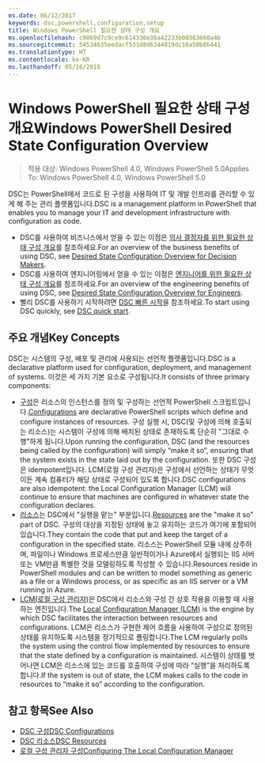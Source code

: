 ```yaml
---
ms.date: 06/12/2017
keywords: dsc,powershell,configuration,setup
title: Windows PowerShell 필요한 상태 구성 개요
ms.openlocfilehash: c9069d7c9ce9c614330e36a42233b00363660a4b
ms.sourcegitcommit: 54534635eedacf531d8d6344019dc16a50b8b441
ms.translationtype: HT
ms.contentlocale: ko-KR
ms.lasthandoff: 05/16/2018
---
```

# <a name="windows-powershell-desired-state-configuration-overview"></a><span data-ttu-id="7e6f4-103">Windows PowerShell 필요한 상태 구성 개요</span><span class="sxs-lookup"><span data-stu-id="7e6f4-103">Windows PowerShell Desired State Configuration Overview</span></span>

> <span data-ttu-id="7e6f4-104">적용 대상: Windows PowerShell 4.0, Windows PowerShell 5.0</span><span class="sxs-lookup"><span data-stu-id="7e6f4-104">Applies To: Windows PowerShell 4.0, Windows PowerShell 5.0</span></span>

<span data-ttu-id="7e6f4-105">DSC는 PowerShell에서 코드로 된 구성을 사용하여 IT 및 개발 인프라를 관리할 수 있게 해 주는 관리 플랫폼입니다.</span><span class="sxs-lookup"><span data-stu-id="7e6f4-105">DSC is a management platform in PowerShell that enables you to manage your IT and development infrastructure with configuration as code.</span></span>

- <span data-ttu-id="7e6f4-106">DSC를 사용하여 비즈니스에서 얻을 수 있는 이점은 [의사 결정자를 위한 필요한 상태 구성 개요](decisionMaker.md)를 참조하세요.</span><span class="sxs-lookup"><span data-stu-id="7e6f4-106">For an overview of the business benefits of using DSC, see [Desired State Configuration Overview for Decision Makers](decisionMaker.md).</span></span>
- <span data-ttu-id="7e6f4-107">DSC를 사용하여 엔지니어링에서 얻을 수 있는 이점은 [엔지니어를 위한 필요한 상태 구성 개요](DscForEngineers.md)를 참조하세요.</span><span class="sxs-lookup"><span data-stu-id="7e6f4-107">For an overview of the engineering benefits of using DSC, see [Desired State Configuration Overview for Engineers](DscForEngineers.md).</span></span>
- <span data-ttu-id="7e6f4-108">빨리 DSC를 사용하기 시작하려면 [DSC 빠른 시작](quickStart.md)을 참조하세요.</span><span class="sxs-lookup"><span data-stu-id="7e6f4-108">To start using DSC quickly, see [DSC quick start](quickStart.md).</span></span>

## <a name="key-concepts"></a><span data-ttu-id="7e6f4-109">주요 개념</span><span class="sxs-lookup"><span data-stu-id="7e6f4-109">Key Concepts</span></span>

<span data-ttu-id="7e6f4-110">DSC는 시스템의 구성, 배포 및 관리에 사용되는 선언적 플랫폼입니다.</span><span class="sxs-lookup"><span data-stu-id="7e6f4-110">DSC is a declarative platform used for configuration, deployment, and management of systems.</span></span> <span data-ttu-id="7e6f4-111">이것은 세 가지 기본 요소로 구성됩니다.</span><span class="sxs-lookup"><span data-stu-id="7e6f4-111">It consists of three primary components:</span></span>

- <span data-ttu-id="7e6f4-112">[구성](configurations.md)은 리소스의 인스턴스를 정의 및 구성하는 선언적 PowerShell 스크립트입니다.</span><span class="sxs-lookup"><span data-stu-id="7e6f4-112">[Configurations](configurations.md) are declarative PowerShell scripts which define and configure instances of resources.</span></span>
    <span data-ttu-id="7e6f4-113">구성 실행 시, DSC(및 구성에 의해 호출되는 리소스)는 시스템이 구성에 의해 배치된 상태로 존재하도록 단순히 "그대로 수행"하게 됩니다.</span><span class="sxs-lookup"><span data-stu-id="7e6f4-113">Upon running the configuration, DSC (and the resources being called by the configuration) will simply “make it so”, ensuring that the system exists in the state laid out by the configuration.</span></span>
    <span data-ttu-id="7e6f4-114">또한 DSC 구성은 idempotent입니다. LCM(로컬 구성 관리자)은 구성에서 선언하는 상태가 무엇이든 계속 컴퓨터가 해당 상태로 구성되어 있도록 합니다.</span><span class="sxs-lookup"><span data-stu-id="7e6f4-114">DSC configurations are also idempotent: the Local Configuration Manager (LCM) will continue to ensure that machines are configured in whatever state the configuration declares.</span></span>
- <span data-ttu-id="7e6f4-115">[리소스](resources.md)는 DSC에서 "실행을 맡는" 부분입니다.</span><span class="sxs-lookup"><span data-stu-id="7e6f4-115">[Resources](resources.md) are the "make it so" part of DSC.</span></span> <span data-ttu-id="7e6f4-116">구성의 대상을 지정된 상태에 놓고 유지하는 코드가 여기에 포함되어 있습니다.</span><span class="sxs-lookup"><span data-stu-id="7e6f4-116">They contain the code that put and keep the target of a configuration in the specified state.</span></span>
    <span data-ttu-id="7e6f4-117">리소스는 PowerShell 모듈 내에 상주하며, 파일이나 Windows 프로세스만큼 일반적이거나 Azure에서 실행되는 IIS 서버 또는 VM만큼 특별한 것을 모델링하도록 작성할 수 있습니다.</span><span class="sxs-lookup"><span data-stu-id="7e6f4-117">Resources reside in PowerShell modules and can be written to model something as generic as a file or a Windows process, or as specific as an IIS server or a VM running in Azure.</span></span>
- <span data-ttu-id="7e6f4-118">[LCM(로컬 구성 관리자)](metaConfig.md)은 DSC에서 리소스와 구성 간 상호 작용을 이용할 때 사용하는 엔진입니다.</span><span class="sxs-lookup"><span data-stu-id="7e6f4-118">The [Local Configuration Manager (LCM)](metaConfig.md) is the engine by which DSC facilitates the interaction between resources and configurations.</span></span>
    <span data-ttu-id="7e6f4-119">LCM은 리소스가 구현한 제어 흐름을 사용하여 구성으로 정의된 상태를 유지하도록 시스템을 정기적으로 폴링합니다.</span><span class="sxs-lookup"><span data-stu-id="7e6f4-119">The LCM regularly polls the system using the control flow implemented by resources to ensure that the state defined by a configuration is maintained.</span></span>
    <span data-ttu-id="7e6f4-120">시스템이 상태를 벗어나면 LCM은 리소스에 있는 코드를 호출하여 구성에 따라 “실행”을 처리하도록 합니다.</span><span class="sxs-lookup"><span data-stu-id="7e6f4-120">If the system is out of state, the LCM makes calls to the code in resources to “make it so” according to the configuration.</span></span>

## <a name="see-also"></a><span data-ttu-id="7e6f4-121">참고 항목</span><span class="sxs-lookup"><span data-stu-id="7e6f4-121">See Also</span></span>

- [<span data-ttu-id="7e6f4-122">DSC 구성</span><span class="sxs-lookup"><span data-stu-id="7e6f4-122">DSC Configurations</span></span>](configurations.md)
- [<span data-ttu-id="7e6f4-123">DSC 리소스</span><span class="sxs-lookup"><span data-stu-id="7e6f4-123">DSC Resources</span></span>](resources.md)
- [<span data-ttu-id="7e6f4-124">로컬 구성 관리자 구성</span><span class="sxs-lookup"><span data-stu-id="7e6f4-124">Configuring The Local Configuration Manager</span></span>](metaConfig.md)